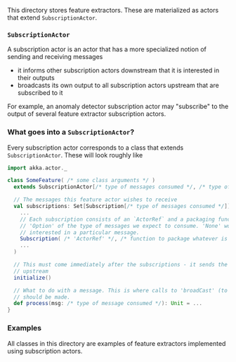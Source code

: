This directory stores feature extractors. These are materialized as actors that extend
`SubscriptionActor`.

### `SubscriptionActor`

A subscription actor is an actor that has a more specialized notion of sending and receiving messages

  * it informs other subscription actors downstream that it is interested in their outputs
  * broadcasts its own output to all subscription actors upstream that are subscribed to it

For example, an anomaly detector subscription actor may "subscribe" to the output of several feature
extractor subscription actors.

### What goes into a `SubscriptionActor`?

Every subscription actor corresponds to a class that extends `SubscriptionActor`. These will look
roughly like

```scala
import akka.actor._

class SomeFeature( /* some class arguments */ )
  extends SubscriptionActor[/* type of messages consumed */, /* type of messages produced */]] {

  // The messages this feature actor wishes to receive
  val subscriptions: Set[Subscription[/* type of messages consumed */]] = Set(
    ...
    // Each subscription consists of an `ActorRef` and a packaging function. The latter returns an
    // 'Option' of the type of messages we expect to consume. 'None' would indicate that we aren't
    // interested in a particular message.
    Subscription( /* 'ActorRef' */, /* function to package whatever is the output of that actor */)
    ...
  )

  // This must come immediately after the subscriptions - it sends the subscriptions to the actors
  // upstream
  initialize()

  // What to do with a message. This is where calls to 'broadCast' (to send to actors downstream)
  // should be made.
  def process(msg: /* type of message consumed */): Unit = ...
}
```

### Examples

All classes in this directory are examples of feature extractors implemented using subscription
actors.

